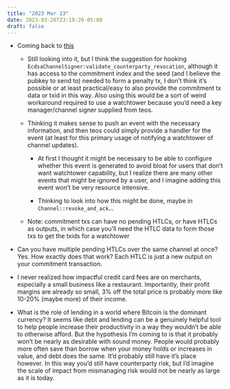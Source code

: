 ```yaml
---
title: "2023 Mar 13"
date: 2023-03-26T23:19:28-05:00
draft: false
---
```


- Coming back to [this](https://github.com/lightningdevkit/rust-lightning/issues/1776)

    - Still looking into it, but I think the suggestion for hooking `EcdsaChannelSigner:validate_counterparty_revocation`, although it has access to the commitment index and the seed (and I believe the pubkey to send to) needed to form a penalty tx, I don’t think it’s possible or at least practical/easy to also provide the commitment tx data or txid in this way. Also using this would be a sort of weird workaround required to use a watchtower because you’d need a key manager/channel signer supplied from teos.

    - Thinking it makes sense to push an event with the necessary information, and then teos could simply provide a handler for the event (at least for this primary usage of notifying a watchtower of channel updates).
        - At first I thought it might be necessary to be able to configure whether this event is generated to avoid bloat for users that don’t want watchtower capability, but I realize there are many other events that might be ignored by a user, and I imagine adding this event won’t be very resource intensive.

        - Thinking to look into how this might be done, maybe in `Channel::revoke_and_ack`...
    - Note: commitment txs can have no pending HTLCs, or have HTLCs as outputs, in which case you’ll need the HTLC data to form those txs to get the txids for a watchtower
- Can you have multiple pending HTLCs over the same channel at once? Yes. How exactly does that work? Each HTLC is just a new output on your commitment transaction.
- I never realized how impactful credit card fees are on merchants, especially a small business like a restaurant. Importantly, their profit margins are already so small, 3% off the total price is probably more like 10-20% (maybe more) of their income.
- What is the role of lending in a world where Bitcoin is the dominant currency? It seems like debt and lending can be a genuinely helpful tool to help people increase their productivity in a way they wouldn’t be able to otherwise afford. But the hypothesis I’m coming to is that it probably won’t be nearly as desirable with sound money. People would probably more often save than borrow when your money holds or increases in value, and debt does the same. It’d probably still have it’s place however. In this way you’d still have counterparty risk, but I’d imagine the scale of impact from mismanaging risk would not be nearly as large as it is today.

